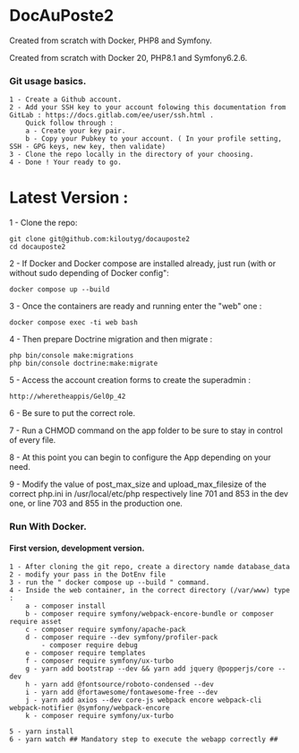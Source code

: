 # DocAuPoste2
Created from scratch with Docker, PHP8 and Symfony.

Created from scratch with Docker 20, PHP8.1 and Symfony6.2.6.

### Git usage basics.

    1 - Create a Github account.
    2 - Add your SSH key to your account folowing this documentation from GitLab : https://docs.gitlab.com/ee/user/ssh.html .
        Quick follow through : 
        a - Create your key pair.
        b - Copy your Pubkey to your account. ( In your profile setting, SSH - GPG keys, new key, then validate)
    3 - Clone the repo locally in the directory of your choosing. 
    4 - Done ! Your ready to go. 

    
# Latest Version : 

1 - Clone the repo:

    git clone git@github.com:kiloutyg/docauposte2
    cd docauposte2

2 - If Docker and Docker compose are installed already, just run (with or without sudo depending of Docker config":
    
    docker compose up --build
    
3 - Once the containers are ready and running enter the "web" one : 
    
    docker compose exec -ti web bash
    
4 - Then prepare Doctrine migration and then migrate : 

    php bin/console make:migrations
    php bin/console doctrine:make:migrate
    
5 - Access the account creation forms to create the superadmin : 

    http://wheretheappis/Gel0p_42
    
6 - Be sure to put the correct role.

7 - Run a CHMOD command on the app folder to be sure to stay in control of every file. 

8 - At this point you can begin to configure the App depending on your need. 

9 - Modify the value of post_max_size  and upload_max_filesize of the correct php.ini in /usr/local/etc/php respectively line 701 and 853 in the dev one, or line 703 and 855 in the production one.


### Run With Docker.


#### First version, development version. 

    1 - After cloning the git repo, create a directory namde database_data
    2 - modify your pass in the DotEnv file
    3 - run the " docker compose up --build " command. 
    4 - Inside the web container, in the correct directory (/var/www) type : 
        a - composer install
        b - composer require symfony/webpack-encore-bundle or composer require asset
        c - composer require symfony/apache-pack
        d - composer require --dev symfony/profiler-pack
            - composer require debug
        e - composer require templates
        f - composer require symfony/ux-turbo
        g - yarn add bootstrap --dev && yarn add jquery @popperjs/core --dev
        h - yarn add @fontsource/roboto-condensed --dev  
        i - yarn add @fortawesome/fontawesome-free --dev 
        j - yarn add axios --dev core-js webpack encore webpack-cli webpack-notifier @symfony/webpack-encore
        k - composer require symfony/ux-turbo

    5 - yarn install
    6 - yarn watch ## Mandatory step to execute the webapp correctly ##
   
